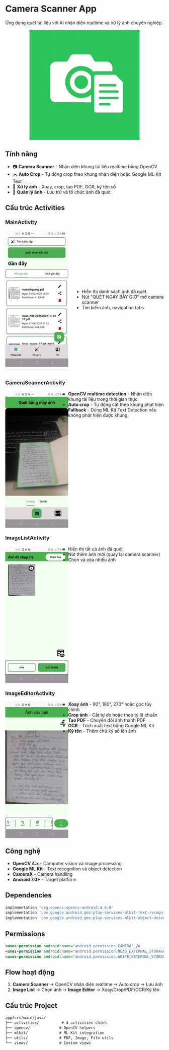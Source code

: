 # Camera Scanner App

Ứng dụng quét tài liệu với AI nhận diện realtime và xử lý ảnh chuyên nghiệp.

<p align="center">
  <img src="images/camera_scanner.png" alt="APP" width="350"/>
</p>

## Tính năng

- 📷 **Camera Scanner** - Nhận diện khung tài liệu realtime bằng OpenCV
- ✂️ **Auto Crop** - Tự động crop theo khung nhận diện hoặc Google ML Kit Text
- 🔄 **Xử lý ảnh** - Xoay, crop, tạo PDF, OCR, ký tên số
- 📂 **Quản lý ảnh** - Lưu trữ và tổ chức ảnh đã quét

## Cấu trúc Activities

### MainActivity

<div style="display: flex; align-items: center; gap: 20px;">
  <img src="images/main_activity.jpg" alt="Main Activity" width="200" />
  <div>
    <h4></h4>
    <ul>
      <li>Hiển thị danh sách ảnh đã quét</li>
      <li>Nút "QUÉT NGAY BÂY GIỜ" mở camera scanner</li>
      <li>Tìm kiếm ảnh, navigation tabs</li>
    </ul>
  </div>
</div>
<br clear="left"/>

### CameraScannerActivity 

<img src="images/camera_activity.jpg" alt="Camera Scanner" width="200" align="left"/>

- **OpenCV realtime detection** - Nhận diện khung tài liệu trong thời gian thực
- **Auto crop** - Tự động cắt theo khung phát hiện
- **Fallback** - Dùng ML Kit Text Detection nếu không phát hiện được khung

<br clear="left"/>

### ImageListActivity

<img src="images/image_list_activity.jpg" alt="Image List" width="200" align="left"/>

- Hiển thị tất cả ảnh đã quét
- Nút thêm ảnh mới (quay lại camera scanner)
- Chọn và xóa nhiều ảnh

<br clear="left"/>

### ImageEditorActivity
<img src="images/image_preview_activity.jpg" alt="Image Editor" width="200" align="left"/>

- **Xoay ảnh** - 90°, 180°, 270° hoặc góc tùy chỉnh
- **Crop ảnh** - Cắt tự do hoặc theo tỷ lệ chuẩn
- **Tạo PDF** - Chuyển đổi ảnh thành PDF
- **OCR** - Trích xuất text bằng Google ML Kit
- **Ký tên** - Thêm chữ ký số lên ảnh

<br clear="left"/>

## Công nghệ

- **OpenCV 4.x** - Computer vision và image processing
- **Google ML Kit** - Text recognition và object detection
- **CameraX** - Camera handling
- **Android 7.0+** - Target platform

## Dependencies

```gradle
implementation 'org.opencv:opencv-android:4.8.0'
implementation 'com.google.android.gms:play-services-mlkit-text-recognition:19.0.0'
implementation 'com.google.android.gms:play-services-mlkit-object-detection:17.0.0'
```

## Permissions

```xml
<uses-permission android:name="android.permission.CAMERA" />
<uses-permission android:name="android.permission.READ_EXTERNAL_STORAGE" />
<uses-permission android:name="android.permission.WRITE_EXTERNAL_STORAGE" />
```

## Flow hoạt động

1. **Camera Scanner** → OpenCV nhận diện realtime → Auto crop → Lưu ảnh
2. **Image List** → Chọn ảnh → **Image Editor** → Xoay/Crop/PDF/OCR/Ký tên

## Cấu trúc Project

```
app/src/main/java/
├── activities/          # 4 activities chính
├── opencv/             # OpenCV helpers
├── mlkit/              # ML Kit integration  
├── utils/              # PDF, Image, File utils
└── views/              # Custom views
```

